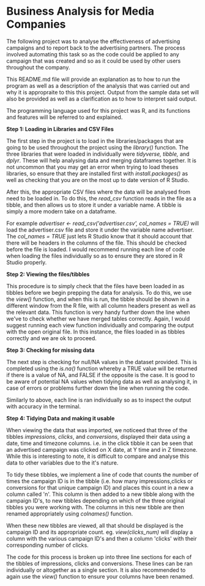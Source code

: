 # Business Analysis for Media Companies

The following project was to analyse the effectiveness of advertising campaigns and to report back to the advertising partners. The process involved automating this task so as 
the code could be applied to any campaign that was created and so as it could be used by other users throughout the company.

This README.md file will provide an explanation as to how to run the program as well as a description of the analysis that was carried out and why it is appropraite to this 
this project. Output from the sample data set will also be provided as well as a clarification as to how to interpret said output. 

The programming language used for this project was R, and its functions and features will be referred to and explained.

**Step 1: Loading in Libraries and CSV Files**

The first step in the project is to load in the libraries/packages that are going to be used throughout the project using the *library()* function. The three libraries 
that were loaded in individually were *tidyverse, tibble,* and *dplyr*. These will help analysing data and merging dataframes together. 
It is not uncommon that you may get an error when trying to load theses libraries, so ensure that they are installed first with *install.packages()* as well as checking
that you are on the most up to date version of R Studio. 

After this, the appropriate CSV files where the data will be analysed from need to be loaded in. To do this, the *read_csv* function reads in the file as a tibble, and then allows us to store it 
under a variable name. 
A tibble is simply a more modern take on a dataframe.

For example *advertiser <- read_csv('advertiser.csv', col_names = TRUE)* will load the advertiser.csv file and store it under the variable name advertiser.
The *col_names = TRUE* just lets R Studio know that it should account that there will be headers in the columns of the file. This should be checked before the file is loaded. 
I would recommend running each line of code when loading the files individually so as to ensure they are stored in R Studio properly.

**Step 2: Viewing the files/tibbles**

This procedure is to simply check that the files have been loaded in as tibbles before we begin prepping the data for analysis.
To do this, we use the *view()* function, and when this is run, the tibble should be shown in a different window from the R file, with all column headers present as well as the relevant data.
This function is very handy further down the line when we've to check whether we have merged tables correctly.
Again, I would suggest running each view function individually and comparing the output with the open original file.
In this instance, the files loaded in as tibbles correctly and we are ok to proceed.

**Step 3: Checking for missing data**

The next step is checking for null/NA values in the dataset provided. This is completed using the *is.na()* function whereby a TRUE value will be returned if there is a value of NA,
and FALSE if the opposite is the case. It is good to be aware of potential NA values when tidying data as well as analysing it, in case of errors or problems further down the line when running the code.

Similarly to above, each line is ran individually so as to inspect the output with accuracy in the terminal. 

**Step 4: Tidying Data and making it usable**

When viewing the data that was imported, we noticeed that three of the tibbles *impressions*, *clicks*, and *conversions*, displayed their data using a date, time and timezone columns.
i.e. in the click tibble it can be seen that an advertised campaign was clicked on  X date, at Y time and in Z timezone. While this is interesting to note, it is difficult to compare and analyse this data
to other variables due to the it's nature.

To tidy these tibbles, we implement a line of code that counts the number of times the campaign ID is in the tibble (i.e. how many impressions,clicks or conversions for that unique campaign ID)
and places this count in a new a column called 'n'. This column is then added to a new tibble along with the campaign ID's, to new tibbles depending on which of the three original tibbles you were working with.
The columns in this new tibble are then renamed appropriately using *colnames()* function.

When these new tibbles are viewed, all that should be displayed is the campaign ID and its appropriate count.
eg. *view(clicks_num)* will display a column with the various campaign ID's and then a column 'clicks' with their corresponding number of clicks. 

The code for this process is broken up into three line sections for each of the tibbles of impressions, clicks and conversions. These lines can be ran individually or altogether as a single section.
It is also recommended to again use the *view()* function to ensure your columns have been renamed.
